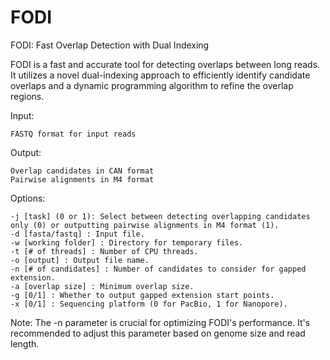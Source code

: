 # FODI
FODI: Fast Overlap Detection with Dual Indexing

FODI is a fast and accurate tool for detecting overlaps between long reads. It utilizes a novel dual-indexing approach to efficiently identify candidate overlaps and a dynamic programming algorithm to refine the overlap regions.

Input:

    FASTQ format for input reads

Output:

    Overlap candidates in CAN format
    Pairwise alignments in M4 format

Options:

    -j [task] (0 or 1): Select between detecting overlapping candidates only (0) or outputting pairwise alignments in M4 format (1).
    -d [fasta/fastq] : Input file.
    -w [working folder] : Directory for temporary files.
    -t [# of threads] : Number of CPU threads.
    -o [output] : Output file name.
    -n [# of candidates] : Number of candidates to consider for gapped extension.
    -a [overlap size] : Minimum overlap size.
    -g [0/1] : Whether to output gapped extension start points.
    -x [0/1] : Sequencing platform (0 for PacBio, 1 for Nanopore).

Note: The -n parameter is crucial for optimizing FODI's performance. It's recommended to adjust this parameter based on genome size and read length.
